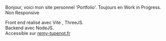 Bonjour, voici mon site personnel 'Portfolio'.  Toujours en Work in Progress.  Non Responsive  

Front end réalisé avec Vite , ThreeJS.  
Backend avec NodeJS.  
Accessible sur [remy-tupenot.fr](http://www.remy-tupenot.fr)

